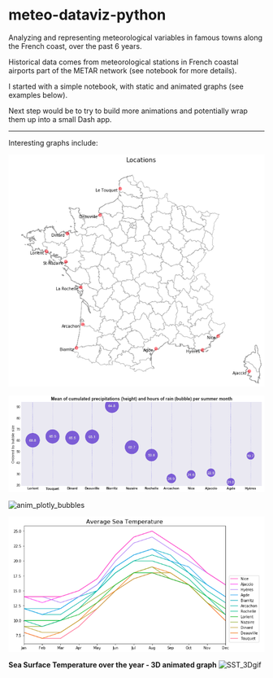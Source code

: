 # meteo-dataviz-python

Analyzing and representing meteorological variables in famous towns along the French coast, over the past 6 years.

Historical data comes from meteorological stations in French coastal airports part of the METAR network (see notebook for more details).

I started with a simple notebook, with static and animated graphs (see examples below).

Next step would be to try to build more animations and potentially wrap them up into a small Dash app.

---

Interesting graphs include:

![Cities](Plots/1.png)

![static_bubbles](Plots/2.png)  

![anim_plotly_bubbles](Plots/plotly_bubbles.gif)

![SST_2Dlines](Plots/4.png)
  
**Sea Surface Temperature over the year - 3D animated graph**
![SST_3Dgif](Plots/sst_animation.gif)
